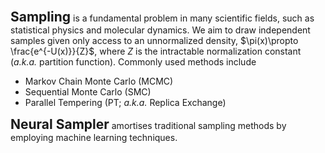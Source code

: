 <span style="font-size:1.5em; font-weight:bold;">Sampling</span> is a fundamental problem in many scientific fields, such as statistical physics and molecular dynamics. We aim to draw independent samples given only access to an unnormalized density, $\pi(x)\propto \frac{e^{-U(x)}}{Z}$, where $Z$ is the intractable normalization constant (*a.k.a.* partition function). Commonly used methods include 
  - Markov Chain Monte Carlo (MCMC)
  - Sequential Monte Carlo (SMC)
  - Parallel Tempering (PT; *a.k.a.* Replica Exchange)

<span style="font-size:1.5em; font-weight:bold;">Neural Sampler</span> amortises traditional sampling methods by employing machine learning techniques.
